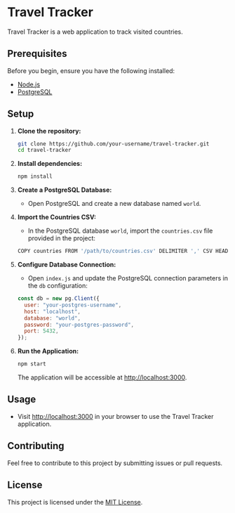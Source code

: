 # Travel Tracker

Travel Tracker is a web application to track visited countries.

## Prerequisites

Before you begin, ensure you have the following installed:

- [Node.js](https://nodejs.org/)
- [PostgreSQL](https://www.postgresql.org/)

## Setup

1. **Clone the repository:**

    ```bash
    git clone https://github.com/your-username/travel-tracker.git
    cd travel-tracker
    ```

2. **Install dependencies:**

    ```bash
    npm install
    ```

3. **Create a PostgreSQL Database:**

    - Open PostgreSQL and create a new database named `world`.

4. **Import the Countries CSV:**

    - In the PostgreSQL database `world`, import the `countries.csv` file provided in the project:

    ```bash
    COPY countries FROM '/path/to/countries.csv' DELIMITER ',' CSV HEADER;
    ```

5. **Configure Database Connection:**

    - Open `index.js` and update the PostgreSQL connection parameters in the `db` configuration:

    ```javascript
    const db = new pg.Client({
      user: "your-postgres-username",
      host: "localhost",
      database: "world",
      password: "your-postgres-password",
      port: 5432,
    });
    ```

6. **Run the Application:**

    ```bash
    npm start
    ```

    The application will be accessible at [http://localhost:3000](http://localhost:3000).

## Usage

- Visit [http://localhost:3000](http://localhost:3000) in your browser to use the Travel Tracker application.

## Contributing

Feel free to contribute to this project by submitting issues or pull requests.

## License

This project is licensed under the [MIT License](LICENSE).


